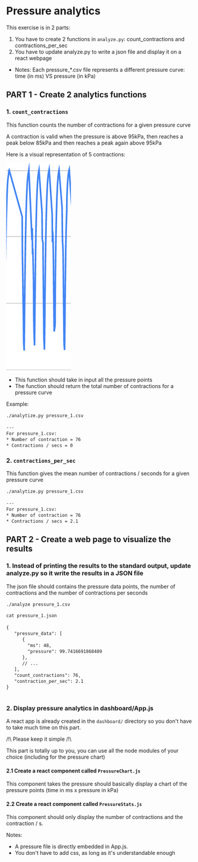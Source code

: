 # Pressure analytics

This exercise is in 2 parts: 
1. You have to create 2 functions in `analyze.py`: count_contractions and contractions_per_sec
2. You have to update analyze.py to write a json file and display it on a react webpage

* Notes: Each pressure_*.csv file represents a different pressure curve: time (in ms) VS pressure (in kPa)

## PART 1 - Create 2 analytics functions

### 1. `count_contractions`

This function counts the number of contractions for a given pressure curve

A contraction is valid when the pressure is above 95kPa, then reaches a peak below 85kPa and then reaches a peak again above 95kPa

Here is a visual representation of 5 contractions:

![plot](./5_contraction_example.png)

* This function should take in input all the pressure points
* The function should return the total number of contractions for a pressure curve

Example:

```
./analytize.py pressure_1.csv

---
For pressure_1.csv:
* Number of contraction = 76
* Contractions / secs = 0
```

### 2. `contractions_per_sec`

This function gives the mean number of contractions / seconds for a given pressure curve

```
./analytize.py pressure_1.csv

---
For pressure_1.csv:
* Number of contraction = 76
* Contractions / secs = 2.1
```

## PART 2 - Create a web page to visualize the results

### 1. Instead of printing the results to the standard output, update analyze.py so it write the results in a JSON file

The json file should contains the pressure data points, the number of contractions and the number of contractions per seconds

```
./analyze pressure_1.csv
```

```
cat pressure_1.json

{
   "pressure_data": [
      {
        "ms": 48,
        "pressure": 99.7416691868489
      },
      // ...
   ],
   "count_contractions": 76,
   "contraction_per_sec": 2.1
}
   
```

### 2. Display pressure analytics in dashboard/App.js

A react app is already created in the `dashboard/` directory so you don't have to take much time on this part.

/!\ Please keep it simple /!\

This part is totally up to you, you can use all the node modules of your choice (including for the pressure chart) 

#### 2.1 Create a react component called `PressureChart.js`

This component takes the pressure should basically display a chart of the pressure points (time in ms x pressure in kPa)

#### 2.2 Create a react component called `PressureStats.js`

This component should only display the number of contractions and the contraction / s.

Notes:
* A pressure file is directly embedded in App.js.
* You don't have to add css, as long as it's understandable enough
